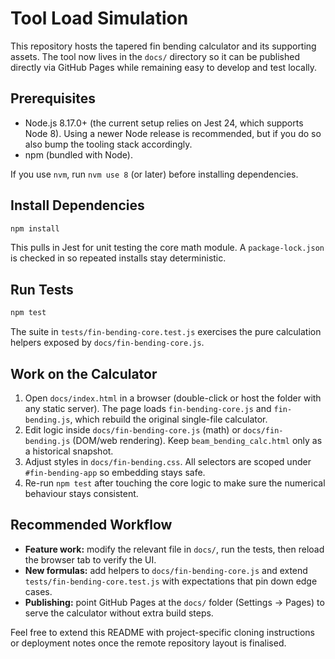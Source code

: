 # Tool Load Simulation

This repository hosts the tapered fin bending calculator and its supporting assets. The tool now lives in the `docs/` directory so it can be published directly via GitHub Pages while remaining easy to develop and test locally.

## Prerequisites

- Node.js 8.17.0+ (the current setup relies on Jest 24, which supports Node 8). Using a newer Node release is recommended, but if you do so also bump the tooling stack accordingly.
- npm (bundled with Node).

If you use `nvm`, run `nvm use 8` (or later) before installing dependencies.

## Install Dependencies

```bash
npm install
```

This pulls in Jest for unit testing the core math module. A `package-lock.json` is checked in so repeated installs stay deterministic.

## Run Tests

```bash
npm test
```

The suite in `tests/fin-bending-core.test.js` exercises the pure calculation helpers exposed by `docs/fin-bending-core.js`.

## Work on the Calculator

1. Open `docs/index.html` in a browser (double-click or host the folder with any static server). The page loads `fin-bending-core.js` and `fin-bending.js`, which rebuild the original single-file calculator.
2. Edit logic inside `docs/fin-bending-core.js` (math) or `docs/fin-bending.js` (DOM/web rendering). Keep `beam_bending_calc.html` only as a historical snapshot.
3. Adjust styles in `docs/fin-bending.css`. All selectors are scoped under `#fin-bending-app` so embedding stays safe.
4. Re-run `npm test` after touching the core logic to make sure the numerical behaviour stays consistent.

## Recommended Workflow

- **Feature work:** modify the relevant file in `docs/`, run the tests, then reload the browser tab to verify the UI.
- **New formulas:** add helpers to `docs/fin-bending-core.js` and extend `tests/fin-bending-core.test.js` with expectations that pin down edge cases.
- **Publishing:** point GitHub Pages at the `docs/` folder (Settings → Pages) to serve the calculator without extra build steps.

Feel free to extend this README with project-specific cloning instructions or deployment notes once the remote repository layout is finalised.
